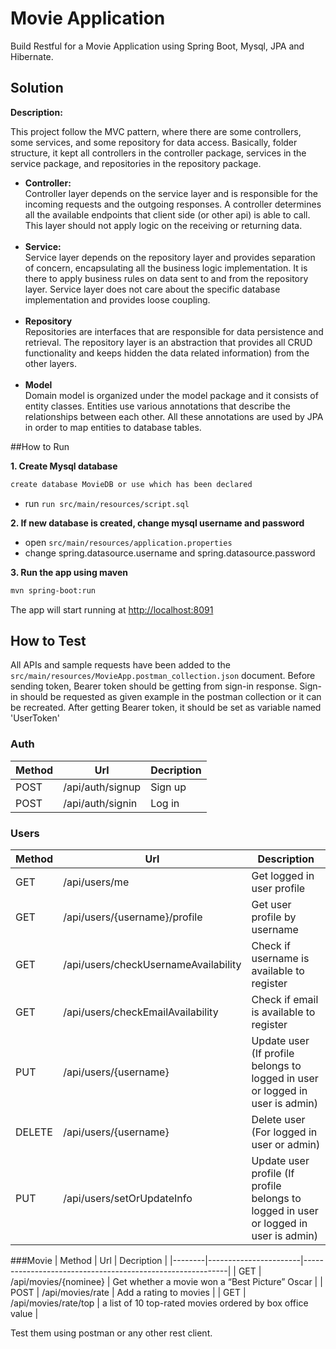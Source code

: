 # Movie Application

Build Restful for a Movie Application using Spring Boot, Mysql, JPA and Hibernate.

## Solution

**Description:**

This project follow the MVC pattern, where there are some controllers, some services, and some repository for data access. Basically, folder structure, it kept all controllers in the controller package, services in the service package, and repositories in the repository package.

+ <b>Controller:</b><br>
Controller layer depends on the service layer and is responsible for the incoming requests and the outgoing responses. A controller determines all the available endpoints that client side (or other api) is able to call. This layer should not apply logic on the receiving or returning data.
<br><br>
+ <b>Service:</b><br>
  Service layer depends on the repository layer and provides separation of concern, encapsulating all the business logic implementation. It is there to apply business rules on data sent to and from the repository layer. Service layer does not care about the specific database implementation and provides loose coupling.
  <br><br>
+ <b>Repository</b><br>
  Repositories are interfaces that are responsible for data persistence and retrieval. The repository layer is an abstraction that provides all CRUD functionality and keeps hidden the data related information) from the other layers.
  <br><br>
+ <b>Model</b><br>
  Domain model is organized under the model package and it consists of entity classes. Entities use various annotations that describe the relationships between each other. All these annotations are used by JPA in order to map entities to database tables.


##How to Run

**1. Create Mysql database**
```bash
create database MovieDB or use which has been declared
```
- run `run src/main/resources/script.sql`

**2. If new database is created, change mysql username and password**

+ open `src/main/resources/application.properties`
+ change spring.datasource.username and spring.datasource.password

**3. Run the app using maven**

```bash
mvn spring-boot:run
```
The app will start running at <http://localhost:8091>


## How to Test

All APIs and sample requests have been added to the `src/main/resources/MovieApp.postman_collection.json` document.
Before sending token, Bearer token should be getting from sign-in response. Sign-in should be requested as given example in the postman collection or it can be recreated.
After getting Bearer token, it should be set as variable named 'UserToken'
### Auth

| Method | Url | Decription | 
| ------ | --- | ---------- | 
| POST   | /api/auth/signup | Sign up | 
| POST   | /api/auth/signin | Log in | 

### Users

| Method | Url | Description | 
| ------ | --- | ----------- | 
| GET    | /api/users/me | Get logged in user profile | 
| GET    | /api/users/{username}/profile | Get user profile by username | 
| GET    | /api/users/checkUsernameAvailability | Check if username is available to register | 
| GET    | /api/users/checkEmailAvailability | Check if email is available to register | 
| PUT    | /api/users/{username} | Update user (If profile belongs to logged in user or logged in user is admin) | 
| DELETE | /api/users/{username} | Delete user (For logged in user or admin) |
| PUT    | /api/users/setOrUpdateInfo | Update user profile (If profile belongs to logged in user or logged in user is admin) |

###Movie
| Method | Url                   | Decription                                                | 
|--------|-----------------------|-----------------------------------------------------------| 
| GET    | /api/movies/{nominee} | Get whether a movie won a “Best Picture” Oscar            | 
| POST   | /api/movies/rate      | Add a rating to movies                                    | 
| GET    | /api/movies/rate/top  | a list of 10 top-rated movies ordered by box office value |

Test them using postman or any other rest client.